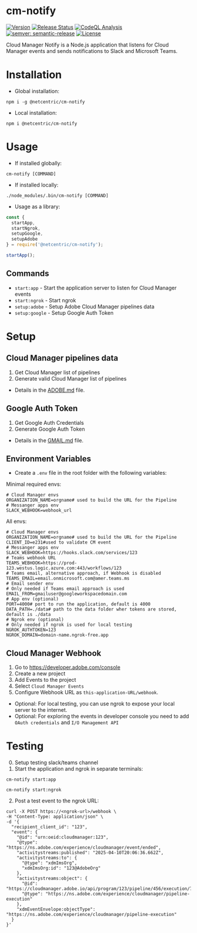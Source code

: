 # cm-notify
[![Version](https://img.shields.io/npm/v/@netcentric/cm-notify.svg)](https://npmjs.org/package/@netcentric/cm-notify)
[![Release Status](https://github.com/Netcentric/cm-notify-core/actions/workflows/release.yml/badge.svg)](https://github.com/Netcentric/cm-notify-core/actions/workflows/release.yml)
[![CodeQL Analysis](https://github.com/netcentric/cm-notify/workflows/CodeQL/badge.svg?branch=main)](https://github.com/netcentric/cm-notify/actions)
[![semver: semantic-release](https://img.shields.io/badge/semver-semantic--release-blue.svg)](https://github.com/semantic-release/semantic-release)
[![License](https://img.shields.io/badge/License-Apache%202.0-blue.svg)](https://opensource.org/licenses/Apache-2.0)

Cloud Manager Notify is a Node.js application that listens for Cloud Manager events and sends notifications to Slack and Microsoft Teams.

# Installation
- Global installation:
```
npm i -g @netcentric/cm-notify
```
- Local installation:
```
npm i @netcentric/cm-notify
```

# Usage
- If installed globally:
```
cm-notify [COMMAND]
```
- If installed locally:
```
./node_modules/.bin/cm-notify [COMMAND]
```
- Usage as a library:
```javascript
const {
  startApp,
  startNgrok,
  setupGoogle,
  setupAdobe
} = require('@netcentric/cm-notify');

startApp();
````
## Commands

- `start:app` - Start the application server to listen for Cloud Manager events
- `start:ngrok` - Start ngrok
- `setup:adobe` - Setup Adobe Cloud Manager pipelines data
- `setup:google` - Setup Google Auth Token

# Setup

## Cloud Manager pipelines data

1. Get Cloud Manager list of pipelines
2. Generate valid Cloud Manager list of pipelines
- Details in the [ADOBE.md](docs/setup/ADOBE.md) file.

## Google Auth Token

1. Get Google Auth Credentials
2. Generate Google Auth Token
- Details in the [GMAIL.md](docs/setup/GMAIL.md) file.

## Environment Variables
- Create a `.env` file in the root folder with the following variables:

Minimal required envs:
```
# Cloud Manager envs
ORGANIZATION_NAME=orgname# used to build the URL for the Pipeline
# Messanger apps env
SLACK_WEBHOOK=webhook_url
```
All envs:
```
# Cloud Manager envs
ORGANIZATION_NAME=orgname# used to build the URL for the Pipeline
CLIENT_ID=e231#used to validate CM event
# Messanger apps env
SLACK_WEBHOOK=https://hooks.slack.com/services/123
# Teams webhook URL
TEAMS_WEBHOOK=https://prod-123.westus.logic.azure.com:443/workflows/123
# Teams email, alternative approach, if Webhook is disabled
TEAMS_EMAIL=email.onmicrosoft.com@amer.teams.ms
# Email sender env
# Only needed if Teams email approach is used
EMAIL_FROM=gmailuser@googleworkspacedomain.com
# App env (optional)
PORT=4000# port to run the application, default is 4000
DATA_PATH=./data# path to the data folder wher tokens are stored, default is ./data
# Ngrok env (optional)
# Only needed if ngrok is used for local testing
NGROK_AUTHTOKEN=123
NGROK_DOMAIN=domain-name.ngrok-free.app
```

## Cloud Manager Webhook

1. Go to https://developer.adobe.com/console
2. Create a new project
3. Add Events to the project
4. Select `Cloud Manager Events`
5. Configure Webhook URL as `this-application-URL/webhook`.

- Optional: For local testing, you can use ngrok to expose your local server to the internet.
- Optional: For exploring the events in developer console you need to add `OAuth credentials` and `I/O Management API`

# Testing
0. Setup testing slack/teams channel
1. Start the application and ngrok in separate terminals:
```
cm-notify start:app
```
```
cm-notify start:ngrok
```

2. Post a test event to the ngrok URL:
```
curl -X POST https://<ngrok-url>/webhook \
-H "Content-Type: application/json" \
-d '{
  "recipient_client_id": "123",
  "event": {
    "@id": "urn:oeid:cloudmanager:123",
    "@type": "https://ns.adobe.com/experience/cloudmanager/event/ended",
    "activitystreams:published": "2025-04-10T20:06:36.662Z",
    "activitystreams:to": {
      "@type": "xdmImsOrg",
      "xdmImsOrg:id": "123@AdobeOrg"
    },
    "activitystreams:object": {
      "@id": "https://cloudmanager.adobe.io/api/program/123/pipeline/456/execution/789",
      "@type": "https://ns.adobe.com/experience/cloudmanager/pipeline-execution"
    },
    "xdmEventEnvelope:objectType": "https://ns.adobe.com/experience/cloudmanager/pipeline-execution"
  }
}'
```


